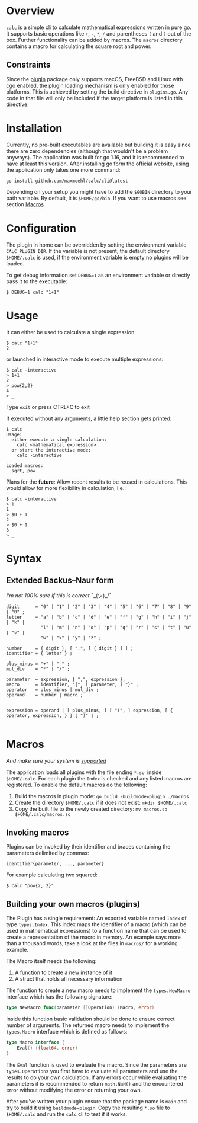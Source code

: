 # Overview

`calc` is a simple cli to calculate mathematical expressions written in pure go. It supports
basic operations  like `+`, `-`, `*`, `/` and parentheses `(` and `)` out of the box.
Further functionality can be added by macros. The `macros` directory contains a macro for
calculating the square root and power.

## Constraints

Since the [plugin](https://pkg.go.dev/plugin) package only supports macOS, FreeBSD and Linux
with cgo enabled, the plugin loading mechanism is only enabled for those platforms. This is
achieved by setting the build directive in `plugins.go`. Any code in that file will only be
included if the target platform is listed in this directive.

# Installation

Currently, no pre-built executables are available but building it is easy since there are zero
dependencies (although that wouldn't be a problem anyways). The application was built for go
1.16, and it is recommended to have at least this version. After installing go form the
official website, using the application only takes one more command:

```
go install github.com/maxmoehl/calc/cli@latest
```

Depending on your setup you might have to add the `$GOBIN` directory to your path variable.
By default, it is `$HOME/go/bin`. If you want to use macros see section [Macros](#macros)

# Configuration

The plugin in home can be overridden by setting the environment variable `CALC_PLUGIN_DIR`.
If the variable is not present, the default directory `$HOME/.calc` is used, if the
environment variable is empty no plugins will be loaded.

To get debug information set `DEBUG=1` as an environment variable or directly pass it to
the executable:
```
$ DEBUG=1 calc "1+1"
```

# Usage

It can either be used to calculate a single expression:
```
$ calc "1+1"
2
```
or launched in interactive mode to execute multiple expressions:
```
$ calc -interactive
> 1+1
2
> pow{2,2}
4
> _
```
Type `exit` or press CTRL+C to exit

If executed without any arguments, a little help section gets printed:
```
$ calc
Usage:
  either execute a single calculation:
    calc <mathematical expression>
  or start the interactive mode:
    calc -interactive

Loaded macros:
  sqrt, pow
```

Plans for the **future**: Allow recent results to be reused in calculations. This would allow
for more flexibility in calculation, i.e.:
```
$ calc -interactive
> 1
1
> $0 + 1
2
> $0 + 1
3
> _
```

# Syntax

## Extended Backus–Naur form

_I'm not 100% sure if this is correct_ ¯\_(ツ)_/¯

```
digit      = "0" | "1" | "2" | "3" | "4" | "5" | "6" | "7" | "8" | "9" | "0" ;
letter     = "a" | "b" | "c" | "d" | "e" | "f" | "g" | "h" | "i" | "j" | "k" |
             "l" | "m" | "n" | "o" | "p" | "q" | "r" | "s" | "t" | "u" | "v" |
             "w" | "x" | "y" | "z" ;

number     = { digit }, [ ".", [ { digit } ] ] ;
identifier = { letter } ;

plus_minus = "+" | "-" ;
mul_div    = "*" | "/" ;

parameter  = expression, { ",", expression };
macro      = identifier, "{", [ parameter, ] "}" ;
operator   = plus_minus | mul_div ;
operand    = number | macro ;


expression = operand | [ plus_minus, ] [ "(", ] expression, [ { operator, expression, } ] [ ")" ] ;
             
```

# Macros

_And make sure your system is [supported](#constraints)_

The application loads all plugins with the file ending `*.so `inside `$HOME/.calc`. For each
plugin the `Index` is checked and any listed macros are registered.
To enable the default macros do the following:
1. Build the macros in plugin mode: `go build -buildmode=plugin ./macros`
2. Create the directory `$HOME/.calc` if it does not exist: `mkdir $HOME/.calc`
3. Copy the built file to the newly created directory: `mv macros.so $HOME/.calc/macros.so`

## Invoking macros

Plugins can be invoked by their identifier and braces containing the parameters delimited by
commas:
```
identifier{parameter, ..., parameter}
```

For example calculating two squared:
```
$ calc "pow{2, 2}"
```

## Building your own macros (plugins)

The Plugin has a single requirement: An exported variable named `Index` of type `types.Index`.
This index maps the identifier of a macro (which can be used in mathematical expressions)
to a function name that can be used to create a representation of the macro in memory.
An example says more than a thousand words, take a look at the files in `macros/` for
a working example.

The Macro itself needs the following:
1. A function to create a new instance of it
2. A struct that holds all necessary information

The function to create a new macro needs to implement the `types.NewMacro` interface which
has the following signature:

```go
type NewMacro func(parameter []Operation) (Macro, error)
```

Inside this function basic validation should be done to ensure correct number of arguments.
The returned macro needs to implement the `types.Macro` interface which is defined as follows:

```go
type Macro interface {
	Eval() (float64, error)
}
```

The `Eval` function is used to evaluate the macro. Since the parameters are `types.Operation`s
you first have to evaluate all parameters and use the results to do your own calculation. If
any errors occur while evaluating the parameters it is recommended to return `math.NaN()` and
the encountered error without modifying the error or returning your own.

After you've written your plugin ensure that the package name is `main` and try to build it
using `buildmode=plugin`. Copy the resulting `*.so` file to `$HOME/.calc` and run the `calc`
cli to test if it works.
